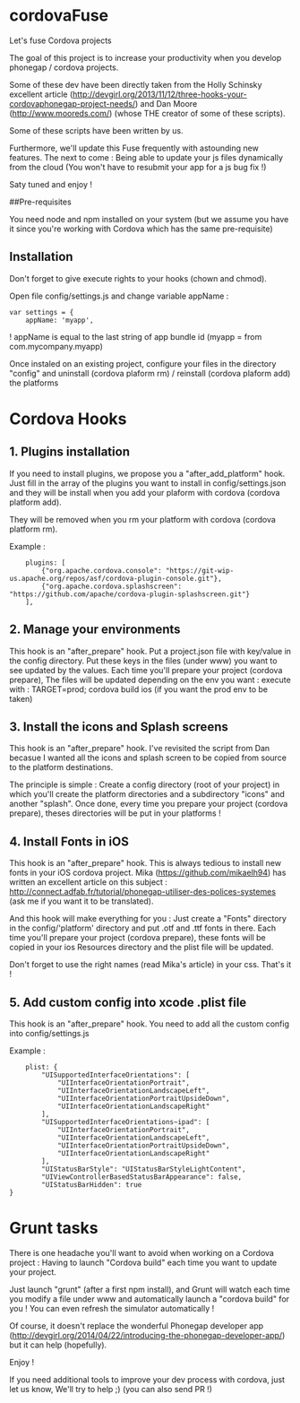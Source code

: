 cordovaFuse
===========

Let's fuse Cordova projects

The goal of this project is to increase your productivity when you develop phonegap / cordova projects.

Some of these dev have been directly taken from the Holly Schinsky excellent article (http://devgirl.org/2013/11/12/three-hooks-your-cordovaphonegap-project-needs/) and 
Dan Moore (http://www.mooreds.com/) (whose THE creator of some of these scripts).

Some of these scripts have been written by us.

Furthermore, we'll update this Fuse frequently with astounding new features. 
The next to come : Being able to update your js files dynamically from the cloud (You won't have to resubmit your app for a js bug fix !)

Saty tuned and enjoy !

##Pre-requisites

You need node and npm installed on your system (but we assume you have it since you're working with Cordova which has the same pre-requisite)

## Installation

Don't forget to give execute rights to your hooks (chown and chmod).

Open file config/settings.js and change variable appName :
```
var settings = {
	appName: 'myapp',
```
! appName is equal to the last string of app bundle id (myapp = from com.mycompany.myapp)

Once instaled on an existing project, configure your files in the directory "config" and uninstall (cordova plaform rm) / reinstall (cordova plaform add) the platforms 
# Cordova Hooks
## 1. Plugins installation
If you need to install plugins, we propose you a "after_add_platform" hook. Just fill in the array of the plugins you want to install in config/settings.json and 
they will be install when you add your plaform with cordova (cordova platform add).

They will be removed when you rm your platform with cordova (cordova platform rm).

Example :
```
	plugins: [
    	{"org.apache.cordova.console": "https://git-wip-us.apache.org/repos/asf/cordova-plugin-console.git"},
    	{"org.apache.cordova.splashscreen": "https://github.com/apache/cordova-plugin-splashscreen.git"}
	],
```


## 2. Manage your environments
This hook is an "after_prepare" hook.
Put a project.json file with key/value in the config directory. Put these keys in the files (under www) you want to see updated by the values.
Each time you'll prepare your project (cordova prepare), The files will be updated depending on the env you want :
execute with : TARGET=prod; cordova build ios (if you want the prod env to be taken)
 
## 3. Install the icons and Splash screens
This hook is an "after_prepare" hook.
I've revisited the script from Dan becasue I wanted all the icons and splash screen to be copied from source to the platform destinations.

The principle is simple : Create a config directory (root of your project) in which you'll create the platform directories and a subdirectory "icons" and another "splash".
Once done, every time you prepare your project (cordova prepare), theses directories will be put in your platforms !

## 4. Install Fonts in iOS
This hook is an "after_prepare" hook.
This is always tedious to install new fonts in your iOS cordova project. Mika (https://github.com/mikaelh94) has written an excellent article on this subject :
http://connect.adfab.fr/tutorial/phonegap-utiliser-des-polices-systemes (ask me if you want it to be translated).

And this hook will make everything for you : Just create a "Fonts" directory in the config/'platform' directory and put .otf and .ttf fonts in there.
Each time you'll prepare your project (cordova prepare), these fonts will be copied in your ios Resources directory and the plist file will be updated.

Don't forget to use the right names (read Mika's article) in your css. That's it !

## 5. Add custom config into xcode .plist file
This hook is an "after_prepare" hook.
You need to add all the custom config into config/settings.js

Example :
```
	plist: {
		"UISupportedInterfaceOrientations": [
			"UIInterfaceOrientationPortrait",
			"UIInterfaceOrientationLandscapeLeft",
			"UIInterfaceOrientationPortraitUpsideDown",
			"UIInterfaceOrientationLandscapeRight"
		],
		"UISupportedInterfaceOrientations~ipad": [
  			"UIInterfaceOrientationPortrait",
			"UIInterfaceOrientationLandscapeLeft",
			"UIInterfaceOrientationPortraitUpsideDown",
			"UIInterfaceOrientationLandscapeRight"
		],
		"UIStatusBarStyle": "UIStatusBarStyleLightContent",
		"UIViewControllerBasedStatusBarAppearance": false,
		"UIStatusBarHidden": true
}
```

# Grunt tasks
There is one headache you'll want to avoid when working on a Cordova project : Having to launch "Cordova build" each time you want to update your project.

Just launch "grunt" (after a first npm install), and Grunt will watch each time you modify a file under www and automatically launch a "cordova build" for you !
You can even refresh the simulator automatically !

Of course, it doesn't replace the wonderful Phonegap developer app (http://devgirl.org/2014/04/22/introducing-the-phonegap-developer-app/) but it can help (hopefully).

Enjoy !

If you need additional tools to improve your dev process with cordova, just let us know, We'll try to help ;) (you can also send PR !)

